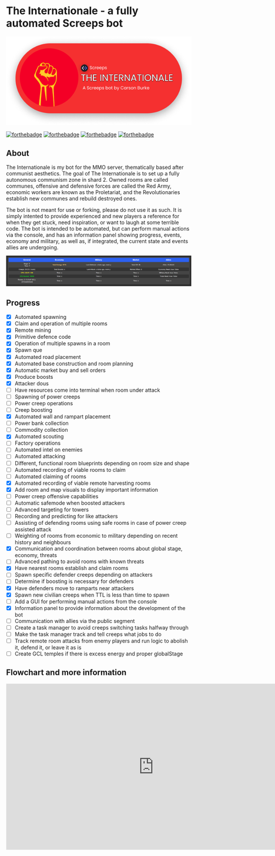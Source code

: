 # The Internationale - a fully automated Screeps bot

![The Internationale](images/header.png)

[![forthebadge](https://forthebadge.com/images/badges/built-with-love.svg)](https://forthebadge.com)
[![forthebadge](https://forthebadge.com/images/badges/open-source.svg)](https://forthebadge.com)
[![forthebadge](https://forthebadge.com/images/badges/contains-tasty-spaghetti-code.svg)](https://forthebadge.com)
[![forthebadge](https://forthebadge.com/images/badges/0-percent-optimized.svg)](https://forthebadge.com)

## About

The Internationale is my bot for the MMO server, thematically based after communist aesthetics. The goal of The Internationale is to set up a fully autonomous communism zone in shard 2. Owned rooms are called communes, offensive and defensive forces are called the Red Army, economic workers are known as the Proletariat, and the Revolutionaries establish new communes and rebuild destroyed ones.

The bot is not meant for use or forking, please do not use it as such. It is simply intented to provide experienced and new players a reference for when they get stuck, need inspiration, or want to laugh at some terrible code. The bot is intended to be automated, but can perform manual actions via the console, and has an information panel showing progress, events, economy and military, as well as, if integrated, the current state and events allies are undergoing.

![Information Panel](images/infopanel.png)

## Progress

- [x] Automated spawning
- [x] Claim and operation of multiple rooms
- [x] Remote mining
- [x] Primitive defence code
- [x] Operation of multiple spawns in a room
- [x] Spawn que
- [x] Automated road placement
- [x] Automated base construction and room planning
- [x] Automatic market buy and sell orders
- [x] Produce boosts
- [x] Attacker dous
- [ ] Have resources come into terminal when room under attack
- [ ] Spawning of power creeps
- [ ] Power creep operations
- [ ] Creep boosting
- [x] Automated wall and rampart placement
- [ ] Power bank collection
- [ ] Commodity collection
- [x] Automated scouting
- [ ] Factory operations
- [ ] Automated intel on enemies
- [ ] Automated attacking
- [ ] Different, functional room blueprints depending on room size and shape
- [ ] Automated recording of viable rooms to claim
- [ ] Automated claiming of rooms
- [x] Automated recording of viable remote harvesting rooms
- [x] Add room and map visuals to display important information
- [ ] Power creep offensive capabilities
- [ ] Automatic safemode when boosted attackers
- [ ] Advanced targeting for towers
- [ ] Recording and predicting for like attackers
- [ ] Assisting of defending rooms using safe rooms in case of power creep assisted attack
- [ ] Weighting of rooms from economic to military depending on recent history and neighbours
- [x] Communication and coordination between rooms about global stage, economy, threats
- [ ] Advanced pathing to avoid rooms with known threats
- [x] Have nearest rooms establish and claim rooms
- [ ] Spawn specific defender creeps depending on attackers
- [ ] Determine if boosting is necessary for defenders
- [x] Have defenders move to ramparts near attackers
- [x] Spawn new civilian creeps when TTL is less than time to spawn
- [ ] Add a GUI for performing manual actions from the console
- [x] Information panel to provide information about the development of the bot
- [ ] Communication with allies via the public segment
- [ ] Create a task manager to avoid creeps switching tasks halfway through
- [ ] Make the task manager track and tell creeps what jobs to do
- [ ] Track remote room attacks from enemy players and run logic to abolish it, defend it, or leave it as is
- [ ] Create GCL temples if there is excess energy and proper globalStage

## Flowchart and more information

<iframe style="border: 1px solid rgba(0, 0, 0, 0.1);" width="800" height="450" src="https://www.figma.com/embed?embed_host=share&url=https%3A%2F%2Fwww.figma.com%2Ffile%2FV2GQYIqNXkntW3Rgp19ris%2FThe-Internationale-Screeps-bot%3Fnode-id%3D0%253A1" allowfullscreen></iframe>
